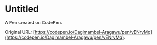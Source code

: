 # Untitled

A Pen created on CodePen.

Original URL: [https://codepen.io/Dagimambel-Aragawu/pen/vENrvMq](https://codepen.io/Dagimambel-Aragawu/pen/vENrvMq).

